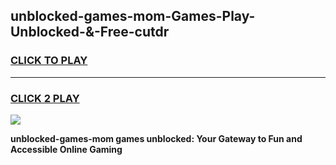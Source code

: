
## unblocked-games-mom-Games-Play-Unblocked-&-Free-cutdr
<h3>
<a href="https://premium76.site?title=unblocked-games-mom&ref=24A">CLICK TO PLAY</a></h3>
<hr>

<h3>
<a href="https://premium76.site?title=unblocked-games-mom&ref=24A">CLICK 2 PLAY</a>
  
</h3>

<a href="https://premium76.site?title=unblocked-games-mom&ref=24A"><img src="https://clearcache.store/games.png"></a>


**unblocked-games-mom games unblocked: Your Gateway to Fun and Accessible Online Gaming**
